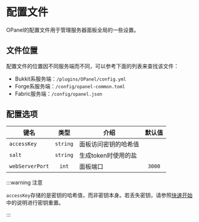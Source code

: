 # 配置文件

OPanel的配置文件用于管理服务器面板全局的一些设置。

## 文件位置

配置文件的位置因不同服务端而不同，可以参考下面的列表来查找该文件：

- Bukkit系服务端：`/plugins/OPanel/config.yml`
- Forge系服务端：`/config/opanel-common.toml`
- Fabric服务端：`/config/opanel.json`

## 配置选项

|键名|类型|介绍|默认值|
|---|:---:|---|:---:|
|`accessKey`|`string`|面板访问密钥的哈希值||
|`salt`|`string`|生成token时使用的盐||
|`webServerPort`|`int`|面板端口|`3000`|

:::warning 注意

`accessKey`存储的是密钥的哈希值，而非密钥本身。若丢失密钥，请参照[快速开始](./quick-start.html#使用)中的说明进行密钥重置。

:::
